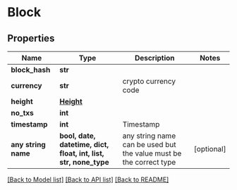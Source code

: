 # Block


## Properties
Name | Type | Description | Notes
------------ | ------------- | ------------- | -------------
**block_hash** | **str** |  | 
**currency** | **str** | crypto currency code | 
**height** | [**Height**](Height.md) |  | 
**no_txs** | **int** |  | 
**timestamp** | **int** | Timestamp | 
**any string name** | **bool, date, datetime, dict, float, int, list, str, none_type** | any string name can be used but the value must be the correct type | [optional]

[[Back to Model list]](../README.md#documentation-for-models) [[Back to API list]](../README.md#documentation-for-api-endpoints) [[Back to README]](../README.md)


